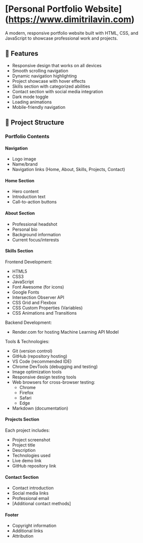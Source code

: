 # [Personal Portfolio Website] (https://www.dimitrilavin.com)

A modern, responsive portfolio website built with HTML, CSS, and JavaScript to showcase professional work and projects.

## 🚀 Features

- Responsive design that works on all devices
- Smooth scrolling navigation
- Dynamic navigation highlighting
- Project showcase with hover effects
- Skills section with categorized abilities
- Contact section with social media integration
- Dark mode toggle
- Loading animations
- Mobile-friendly navigation

## 📁 Project Structure

### Portfolio Contents

#### Navigation

- Logo image
- Name/brand
- Navigation links (Home, About, Skills, Projects, Contact)

#### Home Section

- Hero content
- Introduction text
- Call-to-action buttons

#### About Section

- Professional headshot
- Personal bio
- Background information
- Current focus/interests

#### Skills Section

Frontend Development:

- HTML5
- CSS3
- JavaScript
- Font Awesome (for icons)
- Google Fonts
- Intersection Observer API
- CSS Grid and Flexbox
- CSS Custom Properties (Variables)
- CSS Animations and Transitions

Backend Development:

- Render.com for hosting Machine Learning API Model

Tools & Technologies:

- Git (version control)
- GitHub (repository hosting)
- VS Code (recommended IDE)
- Chrome DevTools (debugging and testing)
- Image optimization tools
- Responsive design testing tools
- Web browsers for cross-browser testing:
  - Chrome
  - Firefox
  - Safari
  - Edge
- Markdown (documentation)

#### Projects Section

Each project includes:

- Project screenshot
- Project title
- Description
- Technologies used
- Live demo link
- GitHub repository link

#### Contact Section

- Contact introduction
- Social media links
- Professional email
- [Additional contact methods]

#### Footer

- Copyright information
- Additional links
- Attribution
